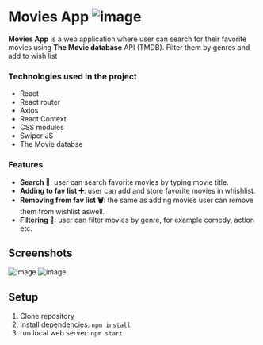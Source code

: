 
# Movies App ![image](https://github.com/user-attachments/assets/2044aa3f-cc0c-46e2-87f0-f75a1905f396)

**Movies App** is a web application where user can search for their favorite movies using **The Movie database** API (TMDB). Filter them by genres and add to wish list

### Technologies used in the project
- React
- React router
- Axios
- React Context
- CSS modules
- Swiper JS
- The Movie databse

### Features
- **Search :mag_right:**: user can search favorite movies by typing movie title.
- **Adding to fav list :heavy_plus_sign:**: user can add and store favorite movies in whishlist.
- **Removing from fav list :wastebasket:**: the same as adding movies user can remove them from wishlist aswell.
- **Filtering :open_file_folder:**: user can filter movies by genre, for example comedy, action etc.

## Screenshots
![image](https://github.com/user-attachments/assets/636c61a4-176c-445e-a242-c035deba7025)
![image](https://github.com/user-attachments/assets/c579e2ef-ce98-4d24-93c8-ff5e4206fb48)

## Setup
1. Clone repository
2. Install dependencies: `npm install`
3. run local web server: `npm start`
